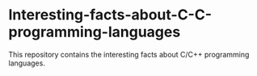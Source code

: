 # Interesting-facts-about-C-C-programming-languages
This repository contains the interesting facts about C/C++ programming languages.

